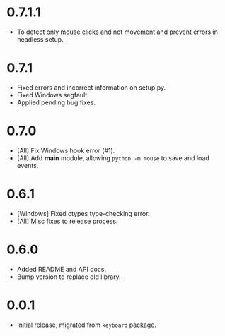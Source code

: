 # 0.7.1.1
- To detect only mouse clicks and not movement and prevent errors in headless setup.


# 0.7.1

- Fixed errors and incorrect information on setup.py.
- Fixed Windows segfault.
- Applied pending bug fixes.


# 0.7.0

- [All] Fix Windows hook error (#1).
- [All] Add __main__ module, allowing `python -m mouse` to save and load events.


# 0.6.1

- [Windows] Fixed ctypes type-checking error.
- [All] Misc fixes to release process.


# 0.6.0

- Added README and API docs.
- Bump version to replace old library.


# 0.0.1

- Initial release, migrated from `keyboard` package.


